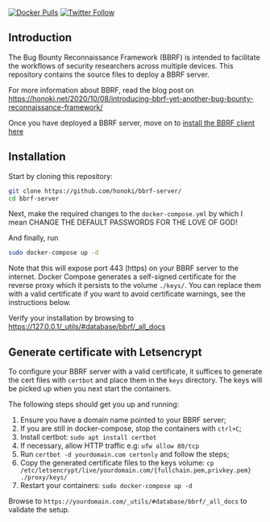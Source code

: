 [![Docker Pulls](https://img.shields.io/docker/pulls/honoki/bbrf-server?style=flat-square)](https://hub.docker.com/r/honoki/bbrf-server)
[![Twitter Follow](https://img.shields.io/twitter/follow/honoki?style=flat-square)](https://twitter.com/honoki)
    
## Introduction

The Bug Bounty Reconnaissance Framework (BBRF) is intended to facilitate the workflows of security researchers across multiple devices. This repository contains the source files to deploy a BBRF server. 

For more information about BBRF, read the blog post on https://honoki.net/2020/10/08/introducing-bbrf-yet-another-bug-bounty-reconnaissance-framework/

Once you have deployed a BBRF server, move on to [install the BBRF client here](https://github.com/honoki/bbrf-client/)

## Installation

Start by cloning this repository:

```bash
git clone https://github.com/honoki/bbrf-server/
cd bbrf-server
```

Next, make the required changes to the `docker-compose.yml` by which I mean CHANGE THE DEFAULT PASSWORDS FOR THE LOVE OF GOD!

And finally, run

```bash
sudo docker-compose up -d
```

Note that this will expose port 443 (https) on your BBRF server to the internet. Docker Compose generates a self-signed certificate for the reverse proxy which it persists to the volume `./keys/`. You can replace them with a valid certificate if you want to avoid certificate warnings, see the instructions below.

Verify your installation by browsing to https://127.0.0.1/_utils/#database/bbrf/_all_docs

## Generate certificate with Letsencrypt

To configure your BBRF server with a valid certificate, it suffices to generate the cert files with `certbot` and place them in the `keys` directory. The keys will be picked up when you next start the containers.

The following steps should get you up and running:

1. Ensure you have a domain name pointed to your BBRF server;
2. If you are still in docker-compose, stop the containers with `ctrl+C`;
3. Install certbot: `sudo apt install certbot`
4. If necessary, allow HTTP traffic e.g: `ufw allow 80/tcp`
5. Run `certbot -d yourdomain.com certonly` and follow the steps;
6. Copy the generated certificate files to the keys volume: `cp /etc/letsencrypt/live/yourdomain.com/{fullchain.pem,privkey.pem} ./proxy/keys/`
7. Restart your containers: `sudo docker-compose up -d`

Browse to `https://yourdomain.com/_utils/#database/bbrf/_all_docs` to validate the setup.
